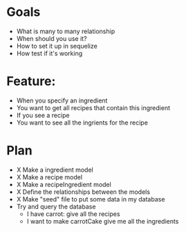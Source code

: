 # Goals

- What is many to many relationship
- When should you use it?
- How to set it up in sequelize
- How test if it's working

# Feature:

- When you specify an ingredient
- You want to get all recipes that contain this ingredient
- If you see a recipe
- You want to see all the ingrients for the recipe

# Plan

- X Make a ingredient model
- X Make a recipe model
- X Make a recipeIngredient model
- X Define the relationships between the models
- X Make "seed" file to put some data in my database
- Try and query the database
  - I have carrot: give all the recipes
  - I want to make carrotCake give me all the ingredients
